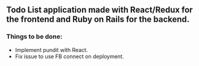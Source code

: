 ## Todo List application made with React/Redux for the frontend and Ruby on Rails for the backend.

### Things to be done:

- Implement pundit with React.
- Fix issue to use FB connect on deployment.
